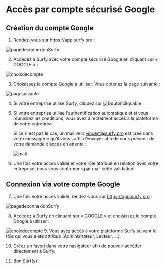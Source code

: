 # Accès par compte sécurisé Google

## Création du compte Google

1. Rendez-vous sur https://app.surfy.pro :

![pagedeconnexionSurfy](https://res.cloudinary.com/dngnxxqr4/image/upload/v1719407257/page_connexion_surfy_b4jrgy.png)

2. Accédez à Surfy avec votre compte sécurisé Google en cliquant sur « GOOGLE » :

![choixdecompte](https://res.cloudinary.com/dngnxxqr4/image/upload/v1719407512/choix_de_compte_rp2orn.png)

3. Choisissez le compte Google à utiliser. Vous obtenez la page suivante :

![pagesuivante](https://res.cloudinary.com/dngnxxqr4/image/upload/v1719407513/page_suivante_scazqb.png)

4. Si votre entreprise utilise Surfy, cliquez sur ![boutoncliquable](https://res.cloudinary.com/dngnxxqr4/image/upload/v1719407513/bouton_cliquable_l3gcdo.png)

5. Si votre entreprise utilise l'authentification automatique et si vous réunissez les conditions, vous avez directement accès à la plateforme de votre entreprise.

   Si ce n'est pas le cas, un mail vers vincent@surfy.pro est créé dans votre messagerie qu’il vous suffit d’envoyer afin de nous prévenir de votre demande d’accès en attente :

   ![mail](https://res.cloudinary.com/dngnxxqr4/image/upload/v1719408843/mail_p7fdgc.png)

6. Une fois votre accès validé et votre rôle attribué en relation avec votre entreprise, nous vous confirmons par mail cette validation.

## Connexion via votre compte Google

7. Une fois votre accès validé, rendez-vous sur https://app.surfy.pro :

![pagedeconnexionSurfy](https://res.cloudinary.com/dngnxxqr4/image/upload/v1719407257/page_connexion_surfy_b4jrgy.png)

8. Accédez à Surfy en cliquant sur « GOOGLE » et choisissez le compte Google à utiliser :

![choixdecompte](https://res.cloudinary.com/dngnxxqr4/image/upload/v1719407512/choix_de_compte_rp2orn.png)
9. Vous avez accès à votre plateforme Surfy suivant le rôle qui vous a été 
attribué (Administrateur, Lecteur, ...).

10. Créez un favori dans votre navigateur afin de pouvoir accéder 
directement à Surfy.

11. Bon Surf(y) !